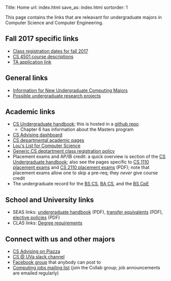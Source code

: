 Title: Home
url: index.html
save_as: index.html
sortorder: 1

This page contains the links that are releavant for undergraduate majors in Computer Science and Computer Engineering.

Fall 2017 specific links
------------------------

- [Class registration dates for fall 2017](https://docs.google.com/document/d/1yO90x1yMk0goI5-3qz9BRUHqkVrzezF2bFc1tLMlsO8/edit?usp=sharing)
- [CS 4501 course descriptions](https://docs.google.com/document/d/1giOPnf8G2ejB_N6mwcUoUgQ4uJZVHGmvz_PpUJgc-hk/edit?usp=sharing)
- [TA application link](https://goo.gl/forms/oiNUilIvP2VEQWE72)

General links
-------------

- [Information for New Undergraduate Computing Majors](https://www.cs.virginia.edu/~sherriff/newcs/)
- [Possible undergraduate research projects](http://ugresearch.cs.virginia.edu/)

Academic links
--------------

- [CS Undergraduate handbook](http://handbook.cs.virginia.edu/ugrad-handbook.pdf); this is hosted in a [github repo](https://github.com/uva-cs/ugrad-handbook/)
    - Chapter 6 has information about the Masters program
- [CS Advising dashboard](http://stardock.cs.virginia.edu/advising/)
- [CS departmental academic pages](http://www.cs.virginia.edu/acad/)
- [Lou's List for Computer Science](http://rabi.phys.virginia.edu/mySIS/CS2/page.php?Type=Group&Group=CompSci)
- [Generic CS deptartment class registration policy](http://www.cs.virginia.edu/acad/registration.html)
- Placement exams and AP/IB credit: a quick overview is section of the [CS Undergraduate handbook](http://handbook.cs.virginia.edu/ugrad-handbook.pdf); also see the pages specific to [CS 1110 placement exams](https://cs1110.cs.virginia.edu/whichcs1.html) and [CS 2110 placement exams](http://cs1110.cs.virginia.edu/CS2110-Placement-Test-Info-aug2016.pdf) (PDF); note that placement exams allow one to skip a pre-req; they *never* give course credit
- The undergraduate record for the [BS CS](http://records.ureg.virginia.edu/preview_program.php?catoid=42&poid=4962), [BA CS](http://records.ureg.virginia.edu/preview_program.php?catoid=42&poid=4961), and the [BS CpE](http://records.ureg.virginia.edu/preview_program.php?catoid=42&poid=4960)

School and University links
---------------------------

- SEAS links: [undergraduate handbook](http://www.seas.virginia.edu/advising/pdf/seas-undergraduate-handbook2016.pdf) (PDF),
  [transfer equivalents](http://www.seas.virginia.edu/undergrad/pdfs/Transfer_Equivalents_2016.pdf) (PDF),
  [elective policies](http://www.seas.virginia.edu/undergrad/orientation/pdfs/electives_2016.pdf) (PDF)
- CLAS links: [Degree requirements](http://college.as.virginia.edu/requirements)


Connect with us and other majors
--------------------------------

- [CS Advising on Piazza](https://piazza.com/virginia/other/csadvising)
- [CS @ UVa slack channel](https://uva-compsci.slack.com/)
- [Facebook group](https://www.facebook.com/groups/216856585086114) that anybody can post to
- [Computing jobs mailing list](https://collab.itc.virginia.edu/portal/site/c4e021cd-5ac5-4901-b1a3-3a99396dbd7d#) (join the Collab group; job announcements are emailed regularly)
